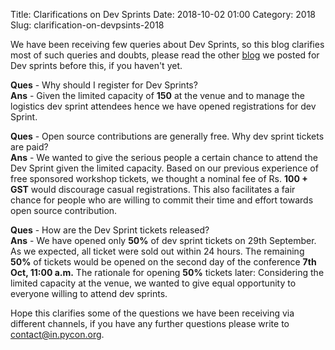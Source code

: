 Title: Clarifications on Dev Sprints
Date: 2018-10-02 01:00
Category: 2018
Slug: clarification-on-devpsints-2018

We have been receiving few queries about Dev Sprints, so this blog clarifies most of such queries and doubts, please read the other [blog](https://in.pycon.org/blog/2018/devsprints-ticket-are-open.html) we posted for Dev sprints before this, if you haven't yet.
<!-- PELICAN_END_SUMMARY -->

**Ques** - Why should I register for Dev Sprints?<br />
**Ans** - Given the limited capacity of **150** at the venue and to manage the logistics dev sprint attendees hence we have opened registrations for dev Sprint.

**Ques** -  Open source contributions are generally free. Why dev sprint tickets are paid?<br />
**Ans** - We wanted to give the serious people a certain chance to attend the Dev Sprint given the limited capacity. Based on our previous experience of free sponsored workshop tickets, we thought a nominal fee of Rs. **100 + GST** would discourage casual registrations. This also facilitates a fair chance for people who are willing to commit their time and effort towards open source contribution.

**Ques** - How are the Dev Sprint tickets released?<br />
**Ans** - We have opened only **50%** of dev sprint tickets on 29th September. As we expected,  all ticket were sold out within 24 hours. The remaining **50%** of tickets would be opened on the second day of the conference **7th Oct, 11:00 a.m.**
The rationale for opening **50%** tickets later: Considering the limited capacity at the venue, we wanted to give equal opportunity to everyone willing to attend dev sprints.

Hope this clarifies some of the questions we have been receiving via different channels, if you have any further questions please write to [contact@in.pycon.org](contact@in.pycon.org).